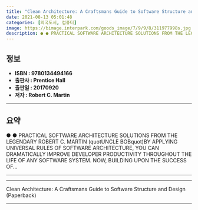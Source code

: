 ```yaml
---
title: "Clean Architecture: A Craftsmans Guide to Software Structure and Design (Paperback)"
date: 2021-08-13 05:01:48
categories: [외국도서, 컴퓨터]
image: https://bimage.interpark.com/goods_image/7/9/9/8/311977998s.jpg
description: ● ● PRACTICAL SOFTWARE ARCHITECTURE SOLUTIONS FROM THE LEGENDARY ROBERT C. MARTIN (quotUNCLE BOBquot)BY APPLYING UNIVERSAL RULES OF SOFTWARE ARCHITECTURE, YOU
---
```


## **정보**

- **ISBN : 9780134494166**
- **출판사 : Prentice Hall**
- **출판일 : 20170920**
- **저자 : Robert C. Martin**

------



## **요약**

●  ●  PRACTICAL SOFTWARE ARCHITECTURE SOLUTIONS FROM THE LEGENDARY ROBERT C. MARTIN (quotUNCLE BOBquot)BY APPLYING UNIVERSAL RULES OF SOFTWARE ARCHITECTURE, YOU CAN DRAMATICALLY IMPROVE DEVELOPER PRODUCTIVITY THROUGHOUT THE LIFE OF ANY SOFTWARE SYSTEM. NOW, BUILDING UPON THE SUCCESS OF... 

------



------


Clean Architecture: A Craftsmans Guide to Software Structure and Design (Paperback) 

------


